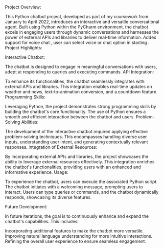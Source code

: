 Project Overview:

This Python chatbot project, developed as part of my coursework from January to April 2022, introduces an interactive and versatile conversational agent. Built using Python within the PyCharm environment, the chatbot excels in engaging users through dynamic conversations and harnesses the power of external APIs and libraries to deliver real-time information.
Added support for voice chat , user can select voice or chat option in starting .
Project Highlights:

Interactive Chatbot:

The chatbot is designed to engage in meaningful conversations with users, adept at responding to queries and executing commands.
API Integration:

To enhance its functionalities, the chatbot seamlessly integrates with external APIs and libraries. This integration enables real-time updates on weather and news, text-to-animation conversion, and a countdown feature.
Programming Skills:

Leveraging Python, the project demonstrates strong programming skills by building the chatbot's core functionality. The use of Python ensures a smooth and efficient interaction between the chatbot and users.
Problem-Solving Abilities:

The development of the interactive chatbot required applying effective problem-solving techniques. This encompasses handling diverse user inputs, understanding user intent, and generating contextually relevant responses.
Integration of External Resources:

By incorporating external APIs and libraries, the project showcases the ability to leverage external resources effectively. This integration enriches the chatbot's functionalities, providing users with an enhanced and informative experience.
Usage:

To experience the chatbot, users can execute the associated Python script. The chatbot initiates with a welcoming message, prompting users to interact. Users can type queries or commands, and the chatbot dynamically responds, showcasing its diverse features.

Future Development:

In future iterations, the goal is to continuously enhance and expand the chatbot's capabilities. This includes:

Incorporating additional features to make the chatbot more versatile.
Improving natural language understanding for more intuitive interactions.
Refining the overall user experience to ensure seamless engagement.

